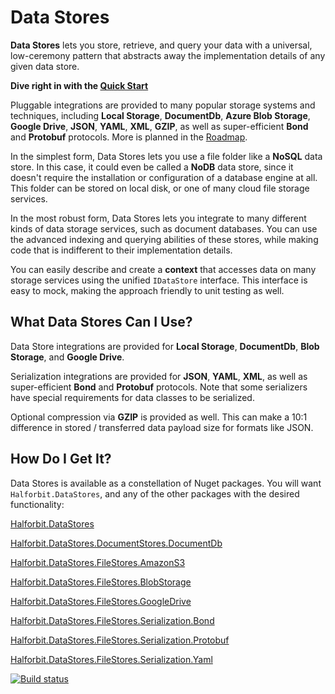 # Data Stores

**Data Stores** lets you store, retrieve, and query your data with a universal, low-ceremony pattern that abstracts away the implementation details of any given data store.

**Dive right in with the [Quick Start](docs/quick-start.md)**

Pluggable integrations are provided to many popular storage systems and techniques, including **Local Storage**, **DocumentDb**, **Azure Blob Storage**, **Google Drive**, **JSON**, **YAML**, **XML**, **GZIP**, as well as super-efficient **Bond** and **Protobuf** protocols. More is planned in the [Roadmap](docs/roadmap.md).

In the simplest form, Data Stores lets you use a file folder like a **NoSQL** data store. In this case, it could even be called a **NoDB** data store, since it doesn't require the installation or configuration of a database engine at all. This folder can be stored on local disk, or one of many cloud file storage services.

In the most robust form, Data Stores lets you integrate to many different kinds of data storage services, such as document databases. You can use the advanced indexing and querying abilities of these stores, while making code that is indifferent to their implementation details. 

You can easily describe and create a **context** that accesses data on many storage services using the unified `IDataStore` interface. This interface is easy to mock, making the approach friendly to unit testing as well.

## What Data Stores Can I Use?

Data Store integrations are provided for **Local Storage**, **DocumentDb**, **Blob Storage**, and **Google Drive**.

Serialization integrations are provided for **JSON**, **YAML**, **XML**, as well as super-efficient **Bond** and **Protobuf** protocols. Note that some serializers have special requirements for data classes to be serialized.

Optional compression via **GZIP** is provided as well. This can make a 10:1 difference in stored / transferred data payload size for formats like JSON.

## How Do I Get It?

Data Stores is available as a constellation of Nuget packages. You will want `Halforbit.DataStores`, and any of the other packages with the desired functionality:

[Halforbit.DataStores](https://www.nuget.org/packages/Halforbit.DataStores/)

[Halforbit.DataStores.DocumentStores.DocumentDb](https://www.nuget.org/packages/Halforbit.DataStores.DocumentStores.DocumentDb/)

[Halforbit.DataStores.FileStores.AmazonS3](https://www.nuget.org/packages/Halforbit.DataStores.FileStores.AmazonS3/)

[Halforbit.DataStores.FileStores.BlobStorage](https://www.nuget.org/packages/Halforbit.DataStores.FileStores.BlobStorage/)

[Halforbit.DataStores.FileStores.GoogleDrive](https://www.nuget.org/packages/Halforbit.DataStores.FileStores.GoogleDrive/)

[Halforbit.DataStores.FileStores.Serialization.Bond](https://www.nuget.org/packages/Halforbit.DataStores.FileStores.Serialization.Bond/)

[Halforbit.DataStores.FileStores.Serialization.Protobuf](https://www.nuget.org/packages/Halforbit.DataStores.FileStores.Serialization.Protobuf/)

[Halforbit.DataStores.FileStores.Serialization.Yaml](https://www.nuget.org/packages/Halforbit.DataStores.FileStores.Serialization.Yaml/)


[![Build status](https://ci.appveyor.com/api/projects/status/w8tliyvw96obytai?svg=true)](https://ci.appveyor.com/project/halforbit/data-stores)